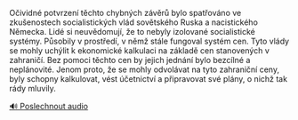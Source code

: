 
Očividné potvrzení těchto chybných závěrů bylo spatřováno ve zkušenostech socialistických vlád sovětského Ruska a nacistického Německa. Lidé si neuvědomují, že to nebyly izolované socialistické systémy. Působily v prostředí, v němž stále fungoval systém cen. Tyto vlády se mohly uchýlit k ekonomické kalkulaci na základě cen stanovených v zahraničí. Bez pomoci těchto cen by jejich jednání bylo bezcílné a neplánovité. Jenom proto, že se mohly odvolávat na tyto zahraniční ceny, byly schopny kalkulovat, vést účetnictví a připravovat své plány, o nichž tak rády mluvily.

[🔊 Poslechnout audio](/data/7-paragraphs/audio/chapter_140/para_005-Oividn-potvrzen-tchto-chybnch-zvr-bylo-spa.mp3)
